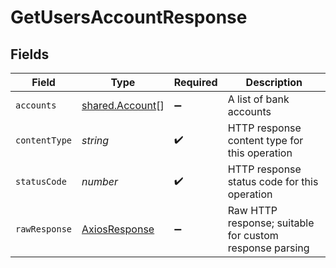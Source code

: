# GetUsersAccountResponse


## Fields

| Field                                                   | Type                                                    | Required                                                | Description                                             |
| ------------------------------------------------------- | ------------------------------------------------------- | ------------------------------------------------------- | ------------------------------------------------------- |
| `accounts`                                              | [shared.Account](../../models/shared/account.md)[]      | :heavy_minus_sign:                                      | A list of bank accounts                                 |
| `contentType`                                           | *string*                                                | :heavy_check_mark:                                      | HTTP response content type for this operation           |
| `statusCode`                                            | *number*                                                | :heavy_check_mark:                                      | HTTP response status code for this operation            |
| `rawResponse`                                           | [AxiosResponse](https://axios-http.com/docs/res_schema) | :heavy_minus_sign:                                      | Raw HTTP response; suitable for custom response parsing |